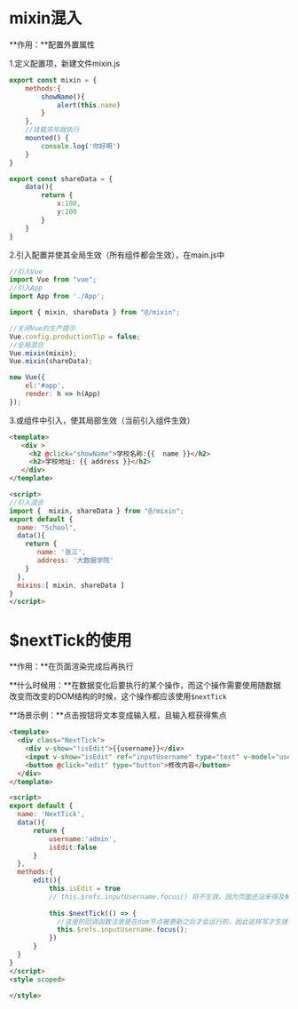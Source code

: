 # mixin混入

**作用：**配置外置属性

1.定义配置项，新建文件mixin.js

```js
export const mixin = {
    methods:{
        showName(){
            alert(this.name)
        }
    },
    //挂载完毕就执行
    mounted() {
        console.log('你好啊')
    }
}

export const shareData = {
    data(){
        return {
            x:100,
            y:200
        }
    }
}
```

2.引入配置并使其全局生效（所有组件都会生效），在main.js中

```js
//引入Vue
import Vue from "vue";
//引入App
import App from './App';

import { mixin, shareData } from "@/mixin";

//关闭Vue的生产提示
Vue.config.productionTip = false;
//全局混合
Vue.mixin(mixin);
Vue.mixin(shareData);

new Vue({
    el:'#app',
    render: h => h(App)
});
```

3.或组件中引入，使其局部生效（当前引入组件生效）

```html
<template>
   <div >
     <h2 @click="showName">学校名称:{{  name }}</h2>
     <h2>学校地址: {{ address }}</h2>
   </div>
</template>

<script>
//引入混合
import {  mixin, shareData } from "@/mixin";
export default {
  name: "School",
  data(){
    return {
       name: '张三',
       address: '大数据学院'
    }
  },
  mixins:[ mixin, shareData ]
}
</script>
```

# $nextTick的使用

**作用：**在页面渲染完成后再执行

**什么时候用：**在数据变化后要执行的某个操作，而这个操作需要使用随数据改变而改变的DOM结构的时候，这个操作都应该使用`$nextTick`

**场景示例：**点击按钮将文本变成输入框，且输入框获得焦点

```html
<template>
  <div class="NextTick">
	<div v-show="!isEdit">{{username}}</div>
	<input v-show="isEdit" ref="inputUsername" type="text" v-model="username" />
	<button @click="edit" type="button">修改内容</button>
  </div>
</template>

<script>
export default {
  name: 'NextTick',
  data(){
	  return {
		  username:'admin',
		  isEdit:false
	  }
  },
  methods:{
	  edit(){
		  this.isEdit = true
		  // this.$refs.inputUsername.focus() 将不生效，因为页面还没来得及解析
          
		  this.$nextTick(() => {
		    //这里的回调函数注意是在dom节点被更新之后才会运行的，因此这样写才生效
		    this.$refs.inputUsername.focus();
		  })
	  }
  }
}
</script>
<style scoped>

</style>

```

